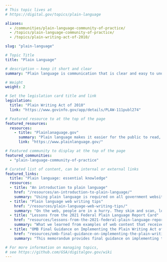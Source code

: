 ```yaml
---
# This topic lives at
# https://digital.gov/topics/plain-language

aliases:
  - /communities/plain-language-community-of-practice/
  - /topics/plain-language-community-of-practice/
  - /topics/plain-writing-act-of-2010/

slug: "plain-language"

# Topic Title
title: "Plain Language"

# description — keep it short and clear
summary: "Plain language is communication that is clear and easy to understand for your target audience, regardless of the medium used to deliver it. It is communication your audience can understand the first time they encounter it. Using plain language on government websites is one of the best ways to reach your target audience. A clear, concise message builds trust with users because they can understand your call to action and complete their tasks and meet their needs."

# Weight
weight: 2

# Set the legislation card title and link
legislation:
  title: "Plain Writing Act of 2010"
  link: "https://www.govinfo.gov/app/details/PLAW-111publ274"

# Featured resource to at the top of the page
featured_resources:
  resources:
    - title: "Plainlanaguage.gov"
      summary: "Plain language makes it easier for the public to read, understand, and use government communications."
      link: "https://www.plainlanguage.gov/"

# Featured community to display at the top of the page
featured_communities:
  - "plain-language-community-of-practice"

# Curated list of content, can be internal or external links
featured_links:
  title: "Plain language: essential knowledge"
  resources:
  - title: "An introduction to plain language"
    href: "/resources/an-introduction-to-plain-language/"
    summary: "Using plain language is required on all government websites and also creates a better user experience."
  - title: "Plain language web writing tips"
    href: "/resources/plain-language-web-writing-tips/"
    summary: "On the web, people are in a hurry. They skim and scan, looking for fast answers to their questions, so it’s important to get to the point—quickly."
  - title: "Lessons from the 2021 Federal Plain Language Report Card"
    href: "resources/lessons-from-the-2021-federal-plain-language-report-card/"
    summary: "What we learned from examples of web content that received both high and low scores."
  - title: "OMB Final Guidance on Implementing the Plain Writing Act of 2010 (M-11-15)"
    href: "resources/omb-final-guidance-on-implementing-the-plain-writing-act-of-2010-m-11-15/"
    summary: "This memorandum provides final guidance on implementing the Act and is designed to promote the goals of the President’s Open Government Initiative."

# For more information on managing topics,
# see https://github.com/GSA/digitalgov.gov/wiki
---
```

